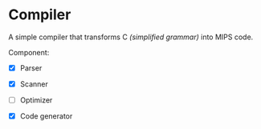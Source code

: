 # Compiler

A simple compiler that transforms C *(simplified grammar)* into MIPS code.

Component:
- [x] Parser
- [x] Scanner
- [ ] Optimizer
- [x] Code generator


